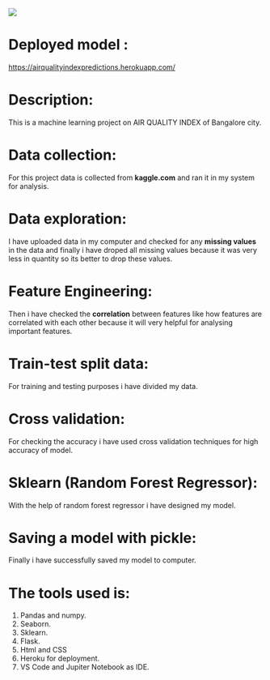 ![](https://images.citizenmatters.in/wp-content/uploads/sites/14/2018/02/29165229/smogfilled-skyline-678x381.jpg)

# Deployed model : 
https://airqualityindexpredictions.herokuapp.com/

# Description: 
This is a machine learning project on AIR QUALITY INDEX of Bangalore city.

# Data collection:
For this project data is collected from **kaggle.com**  and ran it in my system for analysis.

# Data exploration:
I have uploaded data in my computer and checked for any **missing values** in the data and finally i have droped all missing values because it was very less in quantity so its better to drop these values.

# Feature Engineering:
Then i have checked the **correlation** between features like how features are correlated with each other because it will very helpful for analysing important features.

# Train-test split data:
For training and testing purposes i have divided my data.

# Cross validation:
For checking the accuracy i have used cross validation techniques for high accuracy of model.

# Sklearn (Random Forest Regressor):
With the help of random forest regressor i have designed my model.

# Saving a model with pickle:
Finally i have successfully saved my model to computer.

# The tools used is:
1. Pandas and numpy.
2. Seaborn.
3. Sklearn.
4. Flask.
5. Html and CSS
6. Heroku for deployment.
7. VS Code and Jupiter Notebook as IDE.


